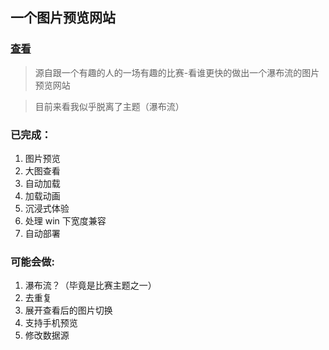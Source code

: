 ## 一个图片预览网站

### [查看](http://39.108.94.69:9001/)

> 源自跟一个有趣的人的一场有趣的比赛-看谁更快的做出一个瀑布流的图片预览网站

> 目前来看我似乎脱离了主题（瀑布流）

### 已完成：

1. 图片预览
2. 大图查看
3. 自动加载
4. 加载动画
5. 沉浸式体验
6. 处理 win 下宽度兼容
7. 自动部署

### 可能会做:

1. 瀑布流？（毕竟是比赛主题之一）
2. 去重复
3. 展开查看后的图片切换
4. 支持手机预览
5. 修改数据源
